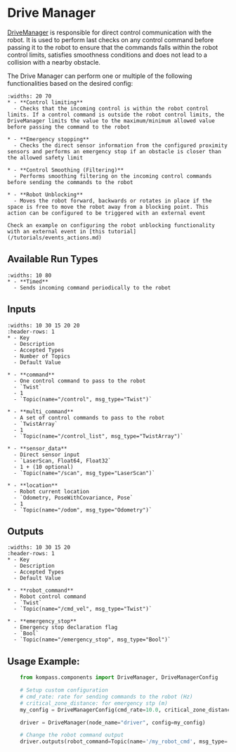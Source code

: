 # Drive Manager

[DriveManager](../apidocs/Kompass/Kompass.components.drive_manager.md) is responsible for direct control communication with the robot. It is used to perform last checks on any control command before passing it to the robot to ensure that the commands falls within the robot control limits, satisfies smoothness conditions and does not lead to a collision with a nearby obstacle.

The Drive Manager can perform one or multiple of the following functionalities based on the desired config:

```{list-table}
:widths: 20 70
* - **Control limiting**
  - Checks that the incoming control is within the robot control limits. If a control command is outside the robot control limits, the DriveManager limits the value to the maximum/minimum allowed value before passing the command to the robot

* - **Emergency stopping**
  - Checks the direct sensor information from the configured proximity sensors and performs an emergency stop if an obstacle is closer than the allowed safety limit

* - **Control Smoothing (Filtering)**
  - Performs smoothing filtering on the incoming control commands before sending the commands to the robot

* - **Robot Unblocking**
  - Moves the robot forward, backwards or rotates in place if the space is free to move the robot away from a blocking point. This action can be configured to be triggered with an external event
```
```{seealso}
Check an example on configuring the robot unblocking functionality with an external event in [this tutorial](/tutorials/events_actions.md)
```


## Available Run Types

```{list-table}
:widths: 10 80
* - **Timed**
  - Sends incoming command periodically to the robot
```

## Inputs

```{list-table}
:widths: 10 30 15 20 20
:header-rows: 1
* - Key
  - Description
  - Accepted Types
  - Number of Topics
  - Default Value

* - **command**
  - One control command to pass to the robot
  - `Twist`
  - 1
  - `Topic(name="/control", msg_type="Twist")`

* - **multi_command**
  - A set of control commands to pass to the robot
  - `TwistArray`
  - 1
  - `Topic(name="/control_list", msg_type="TwistArray")`

* - **sensor_data**
  - Direct sensor input
  - `LaserScan, Float64, Float32`
  - 1 + (10 optional)
  - `Topic(name="/scan", msg_type="LaserScan")`

* - **location**
  - Robot current location
  - `Odometry, PoseWithCovariance, Pose`
  - 1
  - `Topic(name="/odom", msg_type="Odometry")`
```

## Outputs

```{list-table}
:widths: 10 30 15 20
:header-rows: 1
* - Key
  - Description
  - Accepted Types
  - Default Value

* - **robot_command**
  - Robot control command
  - `Twist`
  - `Topic(name="/cmd_vel", msg_type="Twist")`

* - **emergency_stop**
  - Emergency stop declaration flag
  - `Bool`
  - `Topic(name="/emergency_stop", msg_type="Bool")`
```


## Usage Example:
```python
    from kompass.components import DriveManager, DriveManagerConfig

    # Setup custom configuration
    # cmd_rate: rate for sending commands to the robot (Hz)
    # critical_zone_distance: for emergency stp (m)
    my_config = DriveManagerConfig(cmd_rate=10.0, critical_zone_distance=0.05)

    driver = DriveManager(node_name="driver", config=my_config)

    # Change the robot command output
    driver.outputs(robot_command=Topic(name='/my_robot_cmd', msg_type='Twist'))
```

